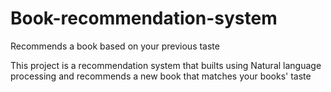 # Book-recommendation-system
Recommends a book based on your previous taste

This project is a recommendation system that builts using Natural language processing and recommends a new book that matches your books' taste
